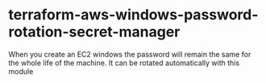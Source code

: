 # terraform-aws-windows-password-rotation-secret-manager
When you create an EC2 windows the password will remain the same for the whole life of the machine. It can be rotated automatically with this module 
